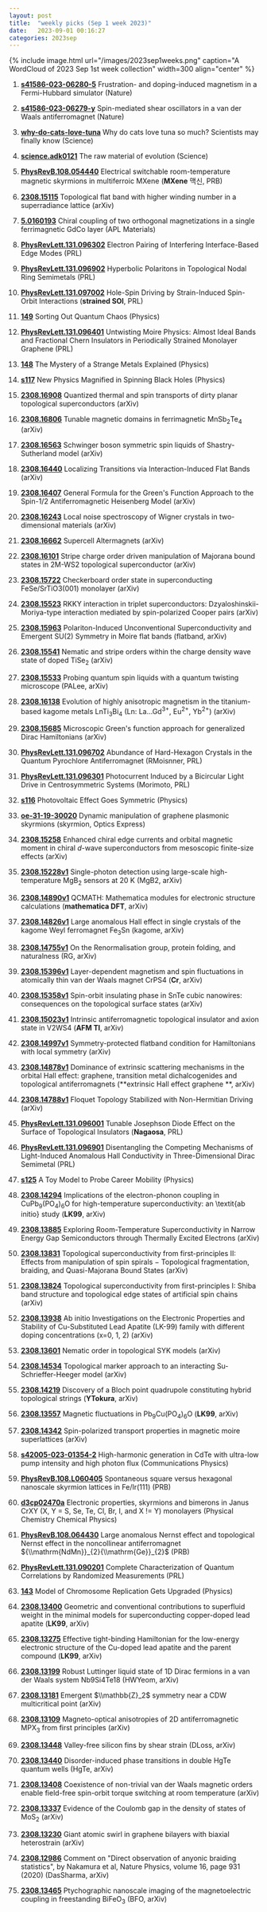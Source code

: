 ```yaml
---
layout: post
title:  "weekly picks (Sep 1 week 2023)"
date:   2023-09-01 00:16:27
categories: 2023sep
---
```



{% include image.html url="/images/2023sep1weeks.png" caption="A WordCloud of 2023 Sep 1st week collection" width=300 align="center" %}



1. **[s41586-023-06280-5](https://www.nature.com/articles/s41586-023-06280-5)** Frustration- and doping-induced magnetism in a Fermi-Hubbard simulator (Nature)

1. **[s41586-023-06279-y](https://www.nature.com/articles/s41586-023-06279-y)** Spin-mediated shear oscillators in a van der Waals antiferromagnet (Nature)

1. **[why-do-cats-love-tuna](https://www.science.org/content/article/why-do-cats-love-tuna-so-much-scientists-may-finally-know)** Why do cats love tuna so much? Scientists may finally know (Science)

1. **[science.adk0121](https://www.science.org/doi/abs/10.1126/science.adk0121)** The raw material of evolution (Science)


1. **[PhysRevB.108.054440](https://link.aps.org/doi/10.1103/PhysRevB.108.054440)** Electrical switchable room-temperature magnetic skyrmions in multiferroic MXene (**MXene** 맥신, PRB)

1. **[2308.15115](http://arxiv.org/abs/2308.15115)** Topological flat band with higher winding number in a superradiance lattice (arXiv)

1. **[5.0160193](https://doi.org/10.1063/5.0160193)** Chiral coupling of two orthogonal magnetizations in a single ferrimagnetic GdCo layer (APL Materials)


1. **[PhysRevLett.131.096302](https://link.aps.org/doi/10.1103/PhysRevLett.131.096302)** Electron Pairing of Interfering Interface-Based Edge Modes (PRL)

1. **[PhysRevLett.131.096902](https://link.aps.org/doi/10.1103/PhysRevLett.131.096902)** Hyperbolic Polaritons in Topological Nodal Ring Semimetals (PRL)

1. **[PhysRevLett.131.097002](https://link.aps.org/doi/10.1103/PhysRevLett.131.097002)** Hole-Spin Driving by Strain-Induced Spin-Orbit Interactions (**strained SOI**, PRL)

1. **[149](https://physics.aps.org/articles/v16/149)** Sorting Out Quantum Chaos (Physics)




1. **[PhysRevLett.131.096401](https://link.aps.org/doi/10.1103/PhysRevLett.131.096401)** Untwisting Moire Physics: Almost Ideal Bands and Fractional Chern Insulators in Periodically Strained Monolayer Graphene (PRL)

1. **[148](https://physics.aps.org/articles/v16/148)** The Mystery of a Strange Metals Explained (Physics)

1. **[s117](https://physics.aps.org/articles/v16/s117)** New Physics Magnified in Spinning Black Holes (Physics)




1. **[2308.16908](http://arxiv.org/abs/2308.16908)** Quantized thermal and spin transports of dirty planar topological superconductors (arXiv)

1. **[2308.16806](http://arxiv.org/abs/2308.16806)** Tunable magnetic domains in ferrimagnetic MnSb$_2$Te$_4$ (arXiv)

1. **[2308.16563](http://arxiv.org/abs/2308.16563)** Schwinger boson symmetric spin liquids of Shastry-Sutherland model (arXiv)

1. **[2308.16440](http://arxiv.org/abs/2308.16440)** Localizing Transitions via Interaction-Induced Flat Bands (arXiv)

1. **[2308.16407](http://arxiv.org/abs/2308.16407)** General Formula for the Green's Function Approach to the Spin-1/2 Antiferromagnetic Heisenberg Model (arXiv)

1. **[2308.16243](http://arxiv.org/abs/2308.16243)** Local noise spectroscopy of Wigner crystals in two-dimensional materials (arXiv)

1. **[2308.16662](http://arxiv.org/abs/2308.16662)** Supercell Altermagnets (arXiv)




1. **[2308.16101](http://arxiv.org/abs/2308.16101)** Stripe charge order driven manipulation of Majorana bound states in 2M-WS2 topological superconductor (arXiv)

1. **[2308.15722](http://arxiv.org/abs/2308.15722)** Checkerboard order state in superconducting FeSe/SrTiO3(001) monolayer (arXiv)

1. **[2308.15523](http://arxiv.org/abs/2308.15523)** RKKY interaction in triplet superconductors: Dzyaloshinskii-Moriya-type interaction mediated by spin-polarized Cooper pairs (arXiv)

1. **[2308.15963](http://arxiv.org/abs/2308.15963)** Polariton-Induced Unconventional Superconductivity and Emergent SU(2) Symmetry in Moire flat bands (flatband, arXiv)

1. **[2308.15541](http://arxiv.org/abs/2308.15541)** Nematic and stripe orders within the charge density wave state of doped TiSe$_2$ (arXiv)

1. **[2308.15533](http://arxiv.org/abs/2308.15533)** Probing quantum spin liquids with a quantum twisting microscope (PALee, arXiv)

1. **[2308.16138](http://arxiv.org/abs/2308.16138)** Evolution of highly anisotropic magnetism in the titanium-based kagome metals LnTi$_3$Bi$_4$ (Ln: La...Gd$^{3+}$, Eu$^{2+}$, Yb$^{2+}$) (arXiv)

1. **[2308.15685](http://arxiv.org/abs/2308.15685)** Microscopic Green's function approach for generalized Dirac Hamiltonians (arXiv)

1. **[PhysRevLett.131.096702](https://link.aps.org/doi/10.1103/PhysRevLett.131.096702)** Abundance of Hard-Hexagon Crystals in the Quantum Pyrochlore Antiferromagnet (RMoisnner, PRL)

1. **[PhysRevLett.131.096301](https://link.aps.org/doi/10.1103/PhysRevLett.131.096301)** Photocurrent Induced by a Bicircular Light Drive in Centrosymmetric Systems (Morimoto, PRL)

1. **[s116](https://physics.aps.org/articles/v16/s116)** Photovoltaic Effect Goes Symmetric (Physics)





1. **[oe-31-19-30020](https://opg.optica.org/oe/abstract.cfm?uri=oe-31-19-30020)** Dynamic manipulation of graphene plasmonic skyrmions (skyrmion, Optics Express)



1. **[2308.15258](http://arxiv.org/abs/2308.15258)** Enhanced chiral edge currents and orbital magnetic moment in chiral $d$-wave superconductors from mesoscopic finite-size effects (arXiv)

1. **[2308.15228v1](https://arxiv.org/abs/2308.15228v1)** Single-photon detection using large-scale high-temperature MgB$_2$ sensors at 20 K (MgB2, arXiv)

1. **[2308.14890v1](https://arxiv.org/abs/2308.14890v1)** QCMATH: Mathematica modules for electronic structure calculations (**mathematica DFT**, arXiv)

1. **[2308.14826v1](https://arxiv.org/abs/2308.14826v1)** Large anomalous Hall effect in single crystals of the kagome Weyl ferromagnet Fe$_3$Sn (kagome, arXiv)

1. **[2308.14755v1](https://arxiv.org/abs/2308.14755v1)** On the Renormalisation group, protein folding, and naturalness (RG, arXiv)

1. **[2308.15396v1](https://arxiv.org/abs/2308.15396v1)** Layer-dependent magnetism and spin fluctuations in atomically thin van der Waals magnet CrPS4 (**Cr**, arXiv)

1. **[2308.15358v1](https://arxiv.org/abs/2308.15358v1)** Spin-orbit insulating phase in SnTe cubic nanowires: consequences on the topological surface states (arXiv)

1. **[2308.15023v1](https://arxiv.org/abs/2308.15023v1)** Intrinsic antiferromagnetic topological insulator and axion state in V2WS4 (**AFM TI**, arXiv)

1. **[2308.14997v1](https://arxiv.org/abs/2308.14997v1)** Symmetry-protected flatband condition for Hamiltonians with local symmetry (arXiv)

1. **[2308.14878v1](https://arxiv.org/abs/2308.14878v1)** Dominance of extrinsic scattering mechanisms in the orbital Hall effect: graphene, transition metal dichalcogenides and topological antiferromagnets (**extrinsic Hall effect graphene **, arXiv)

1. **[2308.14788v1](https://arxiv.org/abs/2308.14788v1)** Floquet Topology Stabilized with Non-Hermitian Driving (arXiv)

1. **[PhysRevLett.131.096001](https://link.aps.org/doi/10.1103/PhysRevLett.131.096001)** Tunable Josephson Diode Effect on the Surface of Topological Insulators (**Nagaosa**, PRL)

1. **[PhysRevLett.131.096901](https://link.aps.org/doi/10.1103/PhysRevLett.131.096901)** Disentangling the Competing Mechanisms of Light-Induced Anomalous Hall Conductivity in Three-Dimensional Dirac Semimetal (PRL)

1. **[s125](https://physics.aps.org/articles/v16/s125)** A Toy Model to Probe Career Mobility (Physics)





1. **[2308.14294](http://arxiv.org/abs/2308.14294)** Implications of the electron-phonon coupling in CuPb$_9$(PO$_4$)$_6$O for high-temperature superconductivity: an \\textit{ab initio} study (**LK99**, arXiv)

1. **[2308.13885](http://arxiv.org/abs/2308.13885)** Exploring Room-Temperature Superconductivity in Narrow Energy Gap Semiconductors through Thermally Excited Electrons (arXiv)

1. **[2308.13831](http://arxiv.org/abs/2308.13831)** Topological superconductivity from first-principles II: Effects from manipulation of spin spirals $-$ Topological fragmentation, braiding, and Quasi-Majorana Bound States (arXiv)

1. **[2308.13824](http://arxiv.org/abs/2308.13824)** Topological superconductivity from first-principles I: Shiba band structure and topological edge states of artificial spin chains (arXiv)

1. **[2308.13938](http://arxiv.org/abs/2308.13938)** Ab initio Investigations on the Electronic Properties and Stability of Cu-Substituted Lead Apatite (LK-99) family with different doping concentrations (x=0, 1, 2) (arXiv)

1. **[2308.13601](http://arxiv.org/abs/2308.13601)** Nematic order in topological SYK models (arXiv)

1. **[2308.14534](http://arxiv.org/abs/2308.14534)** Topological marker approach to an interacting Su-Schrieffer-Heeger model (arXiv)

1. **[2308.14219](http://arxiv.org/abs/2308.14219)** Discovery of a Bloch point quadrupole constituting hybrid topological strings (**YTokura**, arXiv)

1. **[2308.13557](http://arxiv.org/abs/2308.13557)** Magnetic fluctuations in Pb$_9$Cu(PO$_4$)$_6$O (**LK99**, arXiv)

1. **[2308.14342](http://arxiv.org/abs/2308.14342)** Spin-polarized transport properties in magnetic moire superlattices (arXiv)





1. **[s42005-023-01354-2](https://www.nature.com/articles/s42005-023-01354-2)** High-harmonic generation in CdTe with ultra-low pump intensity and high photon flux (Communications Physics)

1. **[PhysRevB.108.L060405](https://link.aps.org/doi/10.1103/PhysRevB.108.L060405)** Spontaneous square versus hexagonal nanoscale skyrmion lattices in Fe/Ir(111) (PRB)

1. **[d3cp02470a](https://pubs.rsc.org/en/content/articlelanding/2023/cp/d3cp02470a)** Electronic properties, skyrmions and bimerons in Janus CrXY (X, Y = S, Se, Te, Cl, Br, I, and X != Y) monolayers (Physical Chemistry Chemical Physics)

1. **[PhysRevB.108.064430](https://link.aps.org/doi/10.1103/PhysRevB.108.064430)** Large anomalous Nernst effect and topological Nernst effect in the noncollinear antiferromagnet ${\\mathrm{NdMn}}_{2}{\\mathrm{Ge}}_{2}$ (PRB)




1. **[PhysRevLett.131.090201](https://link.aps.org/doi/10.1103/PhysRevLett.131.090201)** Complete Characterization of Quantum Correlations by Randomized Measurements (PRL)

1. **[143](https://physics.aps.org/articles/v16/143)** Model of Chromosome Replication Gets Upgraded (Physics)




1. **[2308.13400](http://arxiv.org/abs/2308.13400)** Geometric and conventional contributions to superfluid weight in the minimal models for superconducting copper-doped lead apatite (**LK99**, arXiv)

1. **[2308.13275](http://arxiv.org/abs/2308.13275)** Effective tight-binding Hamiltonian for the low-energy electronic structure of the Cu-doped lead apatite and the parent compound (**LK99**, arXiv)

1. **[2308.13199](http://arxiv.org/abs/2308.13199)** Robust Luttinger liquid state of 1D Dirac fermions in a van der Waals system Nb9Si4Te18 (HWYeom, arXiv)

1. **[2308.13181](http://arxiv.org/abs/2308.13181)** Emergent $\\mathbb{Z}_2$ symmetry near a CDW multicritical point (arXiv)

1. **[2308.13109](http://arxiv.org/abs/2308.13109)** Magneto-optical anisotropies of 2D antiferromagnetic MPX$_3$ from first principles (arXiv)

1. **[2308.13448](http://arxiv.org/abs/2308.13448)** Valley-free silicon fins by shear strain (DLoss, arXiv)

1. **[2308.13440](http://arxiv.org/abs/2308.13440)** Disorder-induced phase transitions in double HgTe quantum wells (HgTe, arXiv)

1. **[2308.13408](http://arxiv.org/abs/2308.13408)** Coexistence of non-trivial van der Waals magnetic orders enable field-free spin-orbit torque switching at room temperature (arXiv)

1. **[2308.13337](http://arxiv.org/abs/2308.13337)** Evidence of the Coulomb gap in the density of states of MoS$_2$ (arXiv)

1. **[2308.13230](http://arxiv.org/abs/2308.13230)** Giant atomic swirl in graphene bilayers with biaxial heterostrain (arXiv)

1. **[2308.12986](http://arxiv.org/abs/2308.12986)** Comment on "Direct observation of anyonic braiding statistics", by Nakamura et al, Nature Physics, volume 16, page 931 (2020) (DasSharma, arXiv)

1. **[2308.13465](http://arxiv.org/abs/2308.13465)** Ptychographic nanoscale imaging of the magnetoelectric coupling in freestanding BiFeO$_3$ (BFO, arXiv)
